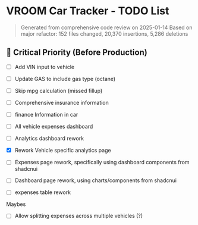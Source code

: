 # VROOM Car Tracker - TODO List

> Generated from comprehensive code review on 2025-01-14
> Based on major refactor: 152 files changed, 20,370 insertions, 5,286 deletions

## 🚨 Critical Priority (Before Production)

- [ ] Add VIN input to vehicle
- [ ] Update GAS to include gas type (octane)
- [ ] Skip mpg calculation (missed fillup) 
- [ ] Comprehensive insurance information
- [ ] finance Information in car
- [ ] All vehicle expenses dashboard
- [ ] Analytics dashboard rework
- [x] Rework Vehicle specific analytics page
- [ ] Expenses page rework, specifically using dashboard components from shadcnui
- [ ] Dashboard page rework, using charts/components from shadcnui
- [ ] expenses table rework


Maybes
- [ ] Allow splitting expenses across multiple vehicles (?)
